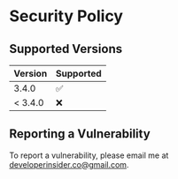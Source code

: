# Security Policy

## Supported Versions

| Version | Supported          |
| ------- | ------------------ |
| 3.4.0   | :white_check_mark: |
| < 3.4.0 | :x:                |

## Reporting a Vulnerability

To report a vulnerability, please email me at developerinsider.co@gmail.com.
